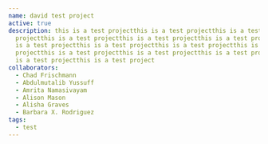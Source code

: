 ```yaml
---
name: david test project
active: true
description: this is a test projectthis is a test projectthis is a test
  projectthis is a test projectthis is a test projectthis is a test projectthis
  is a test projectthis is a test projectthis is a test projectthis is a test
  projectthis is a test projectthis is a test projectthis is a test projectthis
  is a test projectthis is a test project
collaborators:
  - Chad Frischmann
  - Abdulmutalib Yussuff
  - Amrita Namasivayam
  - Alison Mason
  - Alisha Graves
  - Barbara X. Rodriguez
tags:
  - test
---
```

